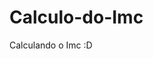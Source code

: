 # Calculo-do-Imc
Calculando o Imc :D
<meta charset="UTF-8">

<script>

    function pulaLinha() {

        document.write("<br>");
        document.write("<br>");
}

    function mostra(frase) {

        document.write(frase);
        pulaLinha();
}

    function calculaImc(altura, peso) {

        return peso / (altura * altura);
}

var nome = prompt("Informe o seu nome");
var alturaInformada = prompt(nome + ", informe sua altura");
var pesoInformado = prompt(nome + ", informe seu peso");

var imc = calculaImc(alturaInformada, pesoInformado);

mostra(nome + ", o seu IMC é " + imc);

if(imc < 18.5) {

    mostra("Você está abaixo do recomendado");

}

if(imc > 35) {

    mostra("Você está acima do recomendado");
}

if(imc >= 18.5) {

    if(imc <= 35) {

        mostra("Seu IMC está excelente!");

    }

}

</script>
